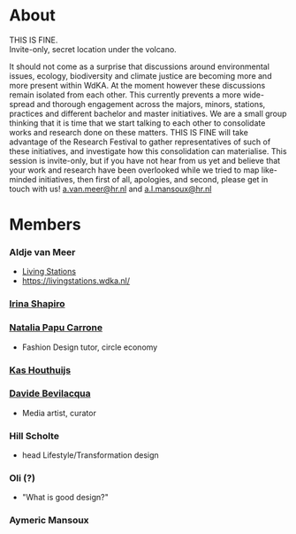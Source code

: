 # About 

THIS IS FINE.  
Invite-only, secret location under the volcano.  
  
It should not come as a surprise that discussions around environmental issues, ecology, biodiversity and climate justice are becoming more and more present within WdKA. At the moment however these discussions remain isolated from each other. This currently prevents a more wide-spread and thorough engagement across the majors, minors, stations, practices and different bachelor and master initiatives. We are a small group thinking that it is time that we start talking to each other to consolidate works and research done on these matters. THIS IS FINE will take advantage of the Research Festival to gather representatives of such of these initiatives, and investigate how this consolidation can materialise. This session is invite-only, but if you have not hear from us yet and believe that your work and research have been overlooked while we tried to map like-minded initiatives, then first of all, apologies, and second, please get in touch with us! a.van.meer@hr.nl and a.l.mansoux@hr.nl


# Members 

### Aldje van Meer
- [Living Stations](https://livingstations.wdka.nl/author/MeerA/)
- https://livingstations.wdka.nl/

### [Irina Shapiro](https://irinashapiro.nl/)

### [Natalia Papu Carrone](https://www.greenbiz.com/natalia-papu-carrone)
- Fashion Design tutor, circle economy

### [Kas Houthuijs](https://waag.org/nl/kas-houthuijs/)

### [Davide Bevilacqua](https://www.davidebevilacqua.com/)
- Media artist, curator  

### Hill Scholte
- head Lifestyle/Transformation design

### Oli (?)
- "What is good design?"

### Aymeric Mansoux

